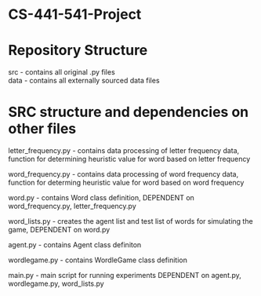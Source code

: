 # CS-441-541-Project

# Repository Structure
src - contains all original .py files<br>
data - contains all externally sourced data files

# SRC structure and dependencies on other files
 letter_frequency.py - contains data processing of letter frequency data, function for determining heuristic value for word based on letter frequency<br>

 word_frequency.py - contains data processing of word frequency data, function for determing heuristic value for word based on word frequency<br>

 word.py - contains Word class definition, DEPENDENT on word_frequency.py, letter_frequency.py<br>

 word_lists.py - creates the agent list and test list of words for simulating the game, DEPENDENT on word.py<br>

 agent.py - contains Agent class definiton<br>

wordlegame.py - contains WordleGame class definition<br>

main.py - main script for running experiments DEPENDENT on agent.py,
wordlegame.py, word_lists.py <br>